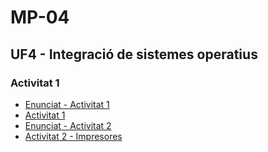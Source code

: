 # MP-04

## UF4 - Integració de sistemes operatius
### Activitat 1
- [Enunciat - Activitat 1](enunciat1.md)
- [Activitat 1](activitat1.md)
- [Enunciat - Activitat 2](enunciat2.md)
- [Activitat 2 - Impresores](activitat-impresores.md)
